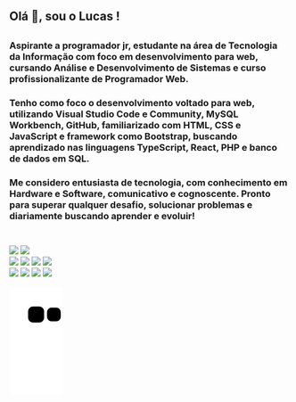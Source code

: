 <h2> Olá 👋, sou o Lucas !<h2>
  
<h3> Aspirante a programador jr, estudante na área de Tecnologia da Informação com foco em desenvolvimento para web, cursando Análise e Desenvolvimento de Sistemas e curso profissionalizante de Programador Web.<h3>

<h3> Tenho como foco o desenvolvimento voltado para web, utilizando Visual Studio Code e Community, MySQL Workbench, GitHub, familiarizado com HTML, CSS e JavaScript e framework como Bootstrap, buscando aprendizado nas linguagens TypeScript, React, PHP e banco de dados em SQL.<h3>

<h3> Me considero entusiasta de tecnologia, com conhecimento em Hardware e Software, comunicativo e cognoscente. Pronto para superar qualquer desafio, solucionar problemas e diariamente buscando aprender e evoluir!<h3>

<br>
  
  <div>
    <a href="https://www.linkedin.com/in/lucas-magalh%C3%A3es-ferri/" target="_blank" rel="noopener noreferrer"><img src="https://img.shields.io/badge/LinkedIn-0077B5?style=for-the-badge&logo=linkedin&logoColor=white"></a>
    <a href="mailto:lucas_ferri_@hotmail.com" target="_blank" rel="noopener noreferrer"><img src="https://img.shields.io/badge/Microsoft_Outlook-0078D4?style=for-the-badge&logo=microsoft-outlook&logoColor=white"></a>
    <br>
    <a><img src="https://img.shields.io/badge/HTML5-E34F26?style=for-the-badge&logo=html5&logoColor=white"></a>
    <a><img src="https://img.shields.io/badge/CSS3-1572B6?style=for-the-badge&logo=css3&logoColor=white"></a>
    <a><img src="https://img.shields.io/badge/JavaScript-F7DF1E?style=for-the-badge&logo=javascript&logoColor=black"></a>
    <a><img src="https://img.shields.io/badge/Bootstrap-563D7C?style=for-the-badge&logo=bootstrap&logoColor=white"></a>
    <br>
    <a><img src="https://img.shields.io/badge/TypeScript-007ACC?style=for-the-badge&logo=typescript&logoColor=white"></a>
    <a><img src="https://img.shields.io/badge/React-20232A?style=for-the-badge&logo=react&logoColor=61DAFB"></a>
    <a><img src="https://img.shields.io/badge/PHP-777BB4?style=for-the-badge&logo=php&logoColor=white"></a>
    <a><img src="https://img.shields.io/badge/MySQL-005C84?style=for-the-badge&logo=mysql&logoColor=white"></a>
  </div>
  
![Snake animation](https://github.com/FerriLucas/FerriLucas/blob/output/github-contribution-grid-snake.svg)
